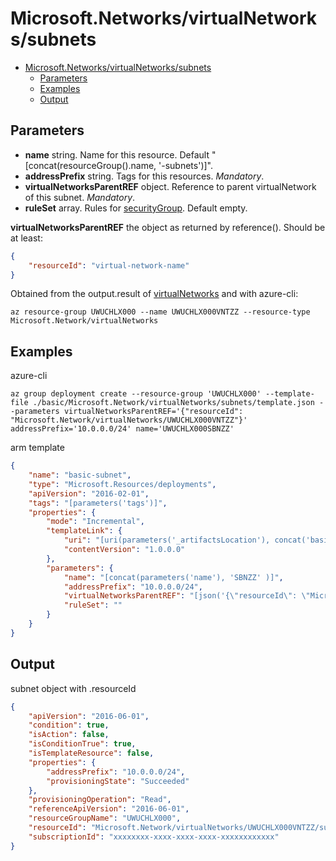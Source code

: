 # Microsoft.Networks/virtualNetworks/subnets
- [Microsoft.Networks/virtualNetworks/subnets](#microsoftnetworksvirtualnetworkssubnets)
    - [Parameters](#parameters)
    - [Examples](#examples)
    - [Output](#output)
## Parameters
- **name** string. Name for this resource. Default "[concat(resourceGroup().name, '-subnets')]".
- **addressPrefix** string. Tags for this resources. *Mandatory*.
- **virtualNetworksParentREF** object. Reference to parent virtualNetwork of this subnet. *Mandatory*.
- **ruleSet** array. Rules for [securityGroup](../../networkSecurityGroups/securityRules/help.md#need-security-rules). Default empty.

**virtualNetworksParentREF** the object as returned by reference(). Should be at least:
```json
{
    "resourceId": "virtual-network-name"
}
```
Obtained from the output.result of [virtualNetworks](../help.md) and with azure-cli:
```console
az resource-group UWUCHLX000 --name UWUCHLX000VNTZZ --resource-type Microsoft.Network/virtualNetworks
```
## Examples
azure-cli
```shell
az group deployment create --resource-group 'UWUCHLX000' --template-file ./basic/Microsoft.Network/virtualNetworks/subnets/template.json --parameters virtualNetworksParentREF='{"resourceId": "Microsoft.Network/virtualNetworks/UWUCHLX000VNTZZ"}' addressPrefix='10.0.0.0/24' name='UWUCHLX000SBNZZ'
```
arm template
```json
{
    "name": "basic-subnet",
    "type": "Microsoft.Resources/deployments",
    "apiVersion": "2016-02-01",
    "tags": "[parameters('tags')]",
    "properties": {
        "mode": "Incremental",
        "templateLink": {
            "uri": "[uri(parameters('_artifactsLocation'), concat('basic/Microsoft.Network/virtualNetworks/subnets/template.json', parameters('_artifactsLocationSasToken')))]",
            "contentVersion": "1.0.0.0"
        },
        "parameters": {
            "name": "[concat(parameters('name'), 'SBNZZ' )]",
            "addressPrefix": "10.0.0.0/24",
            "virtualNetworksParentREF": "[json('{\"resourceId\": \"Microsoft.Network/virtualNetworks/UWUCHLX000VNTZZ\"}')]",
            "ruleSet": ""
        }
    }
}
```
## Output
subnet object with .resourceId
```json
{
    "apiVersion": "2016-06-01",
    "condition": true,
    "isAction": false,
    "isConditionTrue": true,
    "isTemplateResource": false,
    "properties": {
        "addressPrefix": "10.0.0.0/24",
        "provisioningState": "Succeeded"
    },
    "provisioningOperation": "Read",
    "referenceApiVersion": "2016-06-01",
    "resourceGroupName": "UWUCHLX000",
    "resourceId": "Microsoft.Network/virtualNetworks/UWUCHLX000VNTZZ/subnets/UWUCHLX000SBNZZ",
    "subscriptionId": "xxxxxxxx-xxxx-xxxx-xxxx-xxxxxxxxxxxx"
}
```
